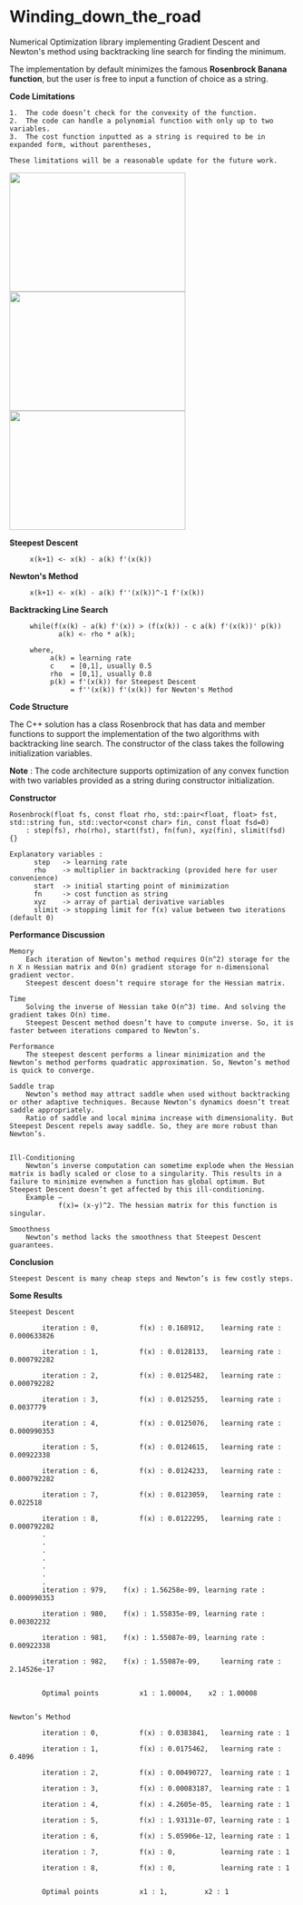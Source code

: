 # Winding_down_the_road
Numerical Optimization library implementing Gradient Descent and Newton's method using backtracking line search for finding the minimum.

The implementation by default minimizes the famous **Rosenbrock Banana function**, but the user is free to input a function of choice as a string. 

**Code Limitations**

    1.	The code doesn’t check for the convexity of the function. 
    2.	The code can handle a polynomial function with only up to two variables.
    3.	The cost function inputted as a string is required to be in expanded form, without parentheses,

    These limitations will be a reasonable update for the future work.
    
<p float = "left">
    <img width="310" height="210" src="https://user-images.githubusercontent.com/56740627/103203619-2954de00-48aa-11eb-919d-0730e59bde0e.png">
    <img width="310" height="210" src="https://user-images.githubusercontent.com/56740627/103203522-f14d9b00-48a9-11eb-941f-bf543f5f9d44.png">
    <img width="310" height="210" src="https://user-images.githubusercontent.com/56740627/103165023-71e79b00-47c7-11eb-827b-d862d71622cd.png">
</p>

**Steepest Descent** 

         x(k+1) <- x(k) - a(k) f'(x(k))

**Newton's Method**

         x(k+1) <- x(k) - a(k) f''(x(k))^-1 f'(x(k))

**Backtracking Line Search**
        
         while(f(x(k) - a(k) f'(x)) > (f(x(k)) - c a(k) f'(x(k))' p(k))
                a(k) <- rho * a(k);

         where,
              a(k) = learning rate
              c    = [0,1], usually 0.5
              rho  = [0,1], usually 0.8
              p(k) = f'(x(k)) for Steepest Descent
                   = f''(x(k)) f'(x(k)) for Newton's Method

**Code Structure**

The C++ solution has a class Rosenbrock that has data and member functions to support the implementation of the two algorithms with backtracking line search. The constructor of the class takes the following initialization variables.

**Note** : The code architecture supports optimization of any convex function with two variables provided as a string during constructor initialization.

**Constructor**

    Rosenbrock(float fs, const float rho, std::pair<float, float> fst, std::string fun, std::vector<const char> fin, const float fsd=0)
        : step(fs), rho(rho), start(fst), fn(fun), xyz(fin), slimit(fsd) {}

    Explanatory variables : 
          step   -> learning rate
          rho    -> multiplier in backtracking (provided here for user convenience)
          start  -> initial starting point of minimization
          fn     -> cost function as string
          xyz    -> array of partial derivative variables
          slimit -> stopping limit for f(x) value between two iterations (default 0)
    
    
**Performance Discussion**

    Memory
        Each iteration of Newton’s method requires O(n^2) storage for the n X n Hessian matrix and O(n) gradient storage for n-dimensional gradient vector.
        Steepest descent doesn’t require storage for the Hessian matrix.
    
    Time
        Solving the inverse of Hessian take O(n^3) time. And solving the gradient takes O(n) time. 
        Steepest Descent method doesn’t have to compute inverse. So, it is faster between iterations compared to Newton’s.
    
    Performance
        The steepest descent performs a linear minimization and the Newton’s method performs quadratic approximation. So, Newton’s method is quick to converge.
    
    Saddle trap
        Newton’s method may attract saddle when used without backtracking or other adaptive techniques. Because Newton’s dynamics doesn’t treat saddle appropriately.
        Ratio of saddle and local minima increase with dimensionality. But Steepest Descent repels away saddle. So, they are more robust than Newton’s.

    
    Ill-Conditioning
        Newton’s inverse computation can sometime explode when the Hessian matrix is badly scaled or close to a singularity. This results in a failure to minimize evenwhen a function has global optimum. But Steepest Descent doesn’t get affected by this ill-conditioning. 
        Example – 
                f(x)= (x-y)^2. The hessian matrix for this function is singular.

    Smoothness
        Newton’s method lacks the smoothness that Steepest Descent guarantees. 


**Conclusion**

    Steepest Descent is many cheap steps and Newton’s is few costly steps.


**Some Results**

    Steepest Descent

            iteration : 0,	        f(x) : 0.168912,	learning rate : 0.000633826

            iteration : 1,	        f(x) : 0.0128133,	learning rate : 0.000792282

            iteration : 2,	        f(x) : 0.0125482,	learning rate : 0.000792282

            iteration : 3,	        f(x) : 0.0125255,	learning rate : 0.0037779

            iteration : 4,	        f(x) : 0.0125076,	learning rate : 0.000990353

            iteration : 5,	        f(x) : 0.0124615,	learning rate : 0.00922338

            iteration : 6,	        f(x) : 0.0124233,	learning rate : 0.000792282

            iteration : 7,	        f(x) : 0.0123059,	learning rate : 0.022518

            iteration : 8,	        f(x) : 0.0122295,	learning rate : 0.000792282
            .
            .
            .
            .
            .
            .
            .
            iteration : 979,	f(x) : 1.56258e-09,	learning rate : 0.000990353

            iteration : 980,	f(x) : 1.55835e-09,	learning rate : 0.00302232

            iteration : 981,	f(x) : 1.55087e-09,	learning rate : 0.00922338

            iteration : 982,	f(x) : 1.55087e-09, 	learning rate : 2.14526e-17


            Optimal points 	        x1 : 1.00004,	 x2 : 1.00008


    Newton’s Method

            iteration : 0,	        f(x) : 0.0383841,	learning rate : 1

            iteration : 1,	        f(x) : 0.0175462,	learning rate : 0.4096

            iteration : 2,	        f(x) : 0.00490727,	learning rate : 1

            iteration : 3,	        f(x) : 0.00083187,	learning rate : 1

            iteration : 4,	        f(x) : 4.2605e-05,	learning rate : 1

            iteration : 5,	        f(x) : 1.93131e-07,	learning rate : 1

            iteration : 6,	        f(x) : 5.05906e-12,	learning rate : 1

            iteration : 7,	        f(x) : 0,	        learning rate : 1

            iteration : 8,	        f(x) : 0,	        learning rate : 1


            Optimal points 	        x1 : 1,	        x2 : 1
